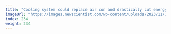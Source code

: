 ```yaml
---
title: "Cooling system could replace air con and drastically cut energy use"
imageUrl: "https://images.newscientist.com/wp-content/uploads/2023/11/16170109/SEI_180460515.jpg?width=788"
index: 234
weight: 234
---
```

